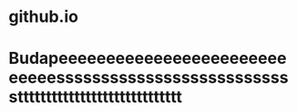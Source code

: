# github.io
# Budapeeeeeeeeeeeeeeeeeeeeeeeeeeeeesssssssssssssssssssssssssssttttttttttttttttttttttttttttt
